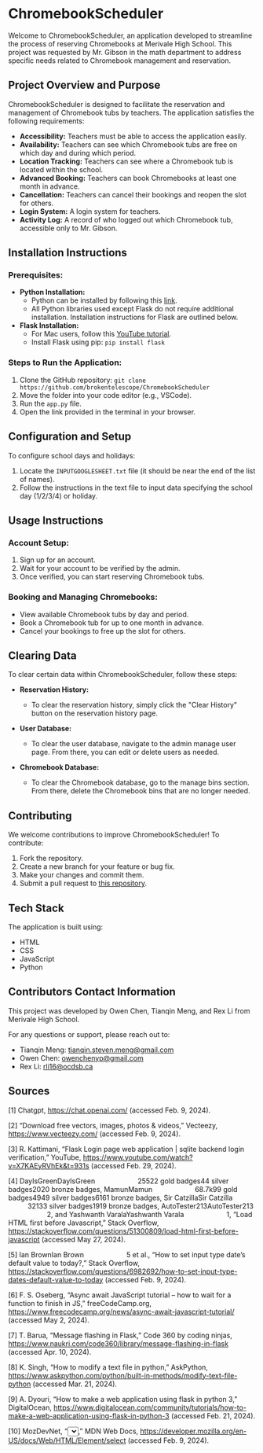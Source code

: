 # ChromebookScheduler

Welcome to ChromebookScheduler, an application developed to streamline the process of reserving Chromebooks at Merivale High School. This project was requested by Mr. Gibson in the math department to address specific needs related to Chromebook management and reservation.

## Project Overview and Purpose

ChromebookScheduler is designed to facilitate the reservation and management of Chromebook tubs by teachers. The application satisfies the following requirements:

- **Accessibility:** Teachers must be able to access the application easily.
- **Availability:** Teachers can see which Chromebook tubs are free on which day and during which period.
- **Location Tracking:** Teachers can see where a Chromebook tub is located within the school.
- **Advanced Booking:** Teachers can book Chromebooks at least one month in advance.
- **Cancellation:** Teachers can cancel their bookings and reopen the slot for others.
- **Login System:** A login system for teachers.
- **Activity Log:** A record of who logged out which Chromebook tub, accessible only to Mr. Gibson.

## Installation Instructions

### Prerequisites:
- **Python Installation:**
  - Python can be installed by following this [link](https://www.python.org/downloads/). 
  - All Python libraries used except Flask do not require additional installation. Installation instructions for Flask are outlined below.
- **Flask Installation:**
  - For Mac users, follow this [YouTube tutorial](https://www.youtube.com/watch?v=B1Qcb5xQ96M).
  - Install Flask using pip: `pip install flask`

### Steps to Run the Application:
1. Clone the GitHub repository: `git clone https://github.com/brokentelescope/ChromebookScheduler`
2. Move the folder into your code editor (e.g., VSCode).
3. Run the `app.py` file.
4. Open the link provided in the terminal in your browser.

## Configuration and Setup

To configure school days and holidays:
1. Locate the `INPUTGOOGLESHEET.txt` file (it should be near the end of the list of names).
2. Follow the instructions in the text file to input data specifying the school day (1/2/3/4) or holiday.

## Usage Instructions

### Account Setup:
1. Sign up for an account.
2. Wait for your account to be verified by the admin.
3. Once verified, you can start reserving Chromebook tubs.

### Booking and Managing Chromebooks:
- View available Chromebook tubs by day and period.
- Book a Chromebook tub for up to one month in advance.
- Cancel your bookings to free up the slot for others.

## Clearing Data

To clear certain data within ChromebookScheduler, follow these steps:

- **Reservation History:**
  - To clear the reservation history, simply click the "Clear History" button on the reservation history page.
  
- **User Database:**
  - To clear the user database, navigate to the admin manage user page. From there, you can edit or delete users as needed.
  
- **Chromebook Database:**
  - To clear the Chromebook database, go to the manage bins section. From there, delete the Chromebook bins that are no longer needed.

## Contributing

We welcome contributions to improve ChromebookScheduler! To contribute:
1. Fork the repository.
2. Create a new branch for your feature or bug fix.
3. Make your changes and commit them.
4. Submit a pull request to [this repository](https://github.com/brokentelescope/ChromebookScheduler).

## Tech Stack

The application is built using:
- HTML
- CSS
- JavaScript
- Python

## Contributors Contact Information

This project was developed by Owen Chen, Tianqin Meng, and Rex Li from Merivale High School.

For any questions or support, please reach out to:
- Tianqin Meng: tianqin.steven.meng@gmail.com
- Owen Chen: owenchenyp@gmail.com
- Rex Li: rli16@ocdsb.ca

## Sources

[1] Chatgpt, https://chat.openai.com/ (accessed Feb. 9, 2024). 

[2] “Download free vectors, images, photos & videos,” Vecteezy, https://www.vecteezy.com/ (accessed Feb. 9, 2024). 

[3] R. Kattimani, “Flask Login page web application | sqlite backend login verification,” YouTube, https://www.youtube.com/watch?v=X7KAEyRVhEk&t=931s (accessed Feb. 29, 2024). 

[4] DayIsGreenDayIsGreen                      25522 gold badges44 silver badges2020 bronze badges, MamunMamun                      68.7k99 gold badges4949 silver badges6161 bronze badges, Sir CatzillaSir Catzilla                      32133 silver badges1919 bronze badges, AutoTester213AutoTester213                      2, and Yashwanth VaralaYashwanth Varala                      1, “Load HTML first before Javascript,” Stack Overflow, https://stackoverflow.com/questions/51300809/load-html-first-before-javascript (accessed May 27, 2024). 

[5] Ian BrownIan Brown                      5 et al., “How to set input type date’s default value to today?,” Stack Overflow, https://stackoverflow.com/questions/6982692/how-to-set-input-type-dates-default-value-to-today (accessed Feb. 9, 2024). 

[6] F. S. Oseberg, “Async await JavaScript tutorial – how to wait for a function to finish in JS,” freeCodeCamp.org, https://www.freecodecamp.org/news/async-await-javascript-tutorial/ (accessed May 2, 2024). 

[7] T. Barua, “Message flashing in Flask,” Code 360 by coding ninjas, https://www.naukri.com/code360/library/message-flashing-in-flask (accessed Apr. 10, 2024). 

[8] K. Singh, “How to modify a text file in python,” AskPython, https://www.askpython.com/python/built-in-methods/modify-text-file-python (accessed Mar. 21, 2024). 

[9] A. Dyouri, “How to make a web application using flask in python 3,” DigitalOcean, https://www.digitalocean.com/community/tutorials/how-to-make-a-web-application-using-flask-in-python-3 (accessed Feb. 21, 2024). 

[10] MozDevNet, “<select>: The HTML select element - HTML: Hypertext markup language: MDN</select>,” MDN Web Docs, https://developer.mozilla.org/en-US/docs/Web/HTML/Element/select (accessed Feb. 9, 2024). 
